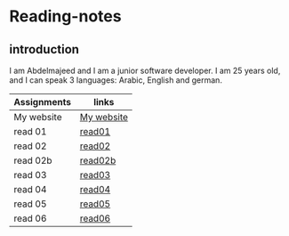 
# Reading-notes

## introduction
 I am Abdelmajeed and I am a junior software developer. 
 I am 25 years old, and I can speak 3 languages: Arabic, English and german.



|Assignments     |       links|
----------------|-----------------|
|My website       | [My website ](https://abdu-zeyad.github.io/mywebsites/)|
|read 01        | [read01](read01.md)|
|read 02       |[read02](read02.md)|
|read 02b         |[read02b](read02b.md)|
|read 03        |[read03](read03.md)|
|read 04         |[read04](read04.md)|
|read 05         |[read05](read05.md)|
|read 06        |[read06](read06.md)|



